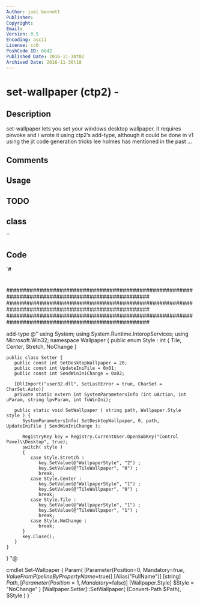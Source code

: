 ```yaml
---
Author: joel bennett
Publisher: 
Copyright: 
Email: 
Version: 0.5
Encoding: ascii
License: cc0
PoshCode ID: 6642
Published Date: 2016-11-30t02
Archived Date: 2016-11-30t18
---
```


# set-wallpaper (ctp2) - 

## Description

set-wallpaper lets you set your windows desktop wallpaper.  it requires pinvoke and i wrote it using ctp2’s add-type, although it could be done in v1 using the jit code generation tricks lee holmes has mentioned in the past …

## Comments



## Usage



## TODO



## class

``

## Code

`#
 #
 ###################################################################################################
 ###################################################################################################
 ###################################################################################################
 
 add-type @"
 using System;
 using System.Runtime.InteropServices;
 using Microsoft.Win32;
 namespace Wallpaper
 {
    public enum Style : int
    {
        Tile, Center, Stretch, NoChange
    }
 
 
    public class Setter {
       public const int SetDesktopWallpaper = 20;
       public const int UpdateIniFile = 0x01;
       public const int SendWinIniChange = 0x02;
 
       [DllImport("user32.dll", SetLastError = true, CharSet = CharSet.Auto)]
       private static extern int SystemParametersInfo (int uAction, int uParam, string lpvParam, int fuWinIni);
       
       public static void SetWallpaper ( string path, Wallpaper.Style style ) {
          SystemParametersInfo( SetDesktopWallpaper, 0, path, UpdateIniFile | SendWinIniChange );
          
          RegistryKey key = Registry.CurrentUser.OpenSubKey("Control Panel\\Desktop", true);
          switch( style )
          {
             case Style.Stretch :
                key.SetValue(@"WallpaperStyle", "2") ; 
                key.SetValue(@"TileWallpaper", "0") ;
                break;
             case Style.Center :
                key.SetValue(@"WallpaperStyle", "1") ; 
                key.SetValue(@"TileWallpaper", "0") ; 
                break;
             case Style.Tile :
                key.SetValue(@"WallpaperStyle", "1") ; 
                key.SetValue(@"TileWallpaper", "1") ;
                break;
             case Style.NoChange :
                break;
          }
          key.Close();
       }
    }
 }
 "@
 
 cmdlet Set-Wallpaper {
 Param(
    [Parameter(Position=0, Mandatory=$true, ValueFromPipelineByPropertyName=$true)]
    [Alias("FullName")]
    [string]
    $Path
 ,
    [Parameter(Position=1, Mandatory=$false)]
    [Wallpaper.Style]
    $Style = "NoChange"
 )
    [Wallpaper.Setter]::SetWallpaper( (Convert-Path $Path), $Style )
 }
`

